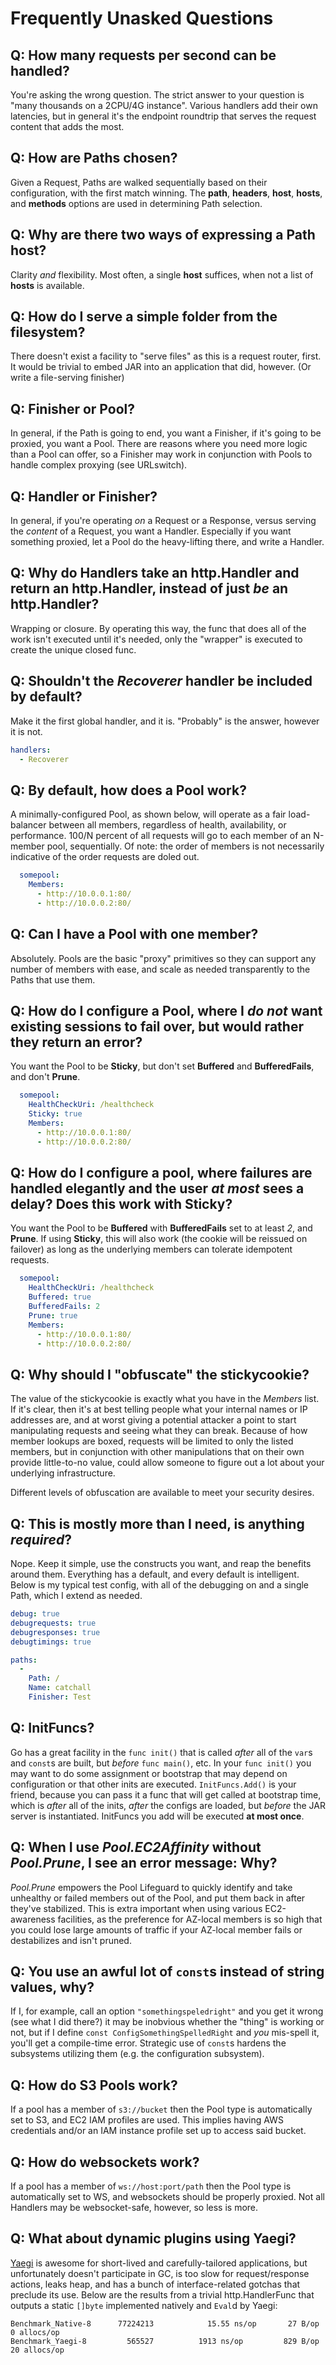 # Frequently Unasked Questions

## Q: How many requests per second can be handled?

You're asking the wrong question. The strict answer to your question is "many thousands on a 2CPU/4G instance". Various handlers add their own latencies, but in general it's the endpoint roundtrip that serves the request content that adds the most.

## Q: How are Paths chosen?

Given a Request, Paths are walked sequentially based on their configuration, with the first match winning. The **path**, **headers**, **host**, **hosts**, and **methods** options are used in determining Path selection.

## Q: Why are there two ways of expressing a Path host?

Clarity *and* flexibility. Most often, a single **host** suffices, when not a list of **hosts** is available.

## Q: How do I serve a simple folder from the filesystem?

There doesn't exist a facility to "serve files" as this is a request router, first. It would be trivial to embed JAR into an application that did, however. (Or write a file-serving finisher)

## Q: Finisher or Pool?

In general, if the Path is going to end, you want a Finisher, if it's going to be proxied, you want a Pool. There are reasons where you need more logic than a Pool can offer, so a Finisher may work in conjunction with Pools to handle complex proxying (see URLswitch).

## Q: Handler or Finisher?

In general, if you're operating *on* a Request or a Response, versus serving the *content* of a Request, you want a Handler. Especially if you want something proxied, let a Pool do the heavy-lifting there, and write a Handler.

## Q: Why do Handlers take an http.Handler and return an http.Handler, instead of just *be* an http.Handler?

Wrapping or closure. By operating this way, the func that does all of the work isn't executed until it's needed, only the "wrapper" is executed to create the unique closed func.

## Q: Shouldn't the *Recoverer* handler be included by default?

Make it the first global handler, and it is. "Probably" is the answer, however it is not.

```yaml
handlers:
  - Recoverer
```

## Q: By default, how does a Pool work?

A minimally-configured Pool, as shown below, will operate as a fair load-balancer between all members, regardless of health, availability, or performance. 100/N percent of all requests will go to each member of an N-member pool, sequentially. Of note: the order of members is not necessarily indicative of the order requests are doled out.

```yaml
  somepool:
    Members:
      - http://10.0.0.1:80/
      - http://10.0.0.2:80/
```

## Q: Can I have a Pool with one member?

Absolutely. Pools are the basic "proxy" primitives so they can support any number of members with ease, and scale as needed transparently to the Paths that use them.

## Q: How do I configure a Pool, where I *do not* want existing sessions to fail over, but would rather they return an error?

You want the Pool to be **Sticky**, but don't set **Buffered** and **BufferedFails**, and don't **Prune**.

```yaml
  somepool:
    HealthCheckUri: /healthcheck
    Sticky: true
    Members:
      - http://10.0.0.1:80/
      - http://10.0.0.2:80/
```

## Q: How do I configure a pool, where failures are handled elegantly and the user *at most* sees a delay? Does this work with Sticky?

You want the Pool to be **Buffered** with **BufferedFails** set to at least *2*, and **Prune**. If using **Sticky**, this will also work (the cookie will be reissued on failover) as long as the underlying members can tolerate idempotent requests.

```yaml
  somepool:
    HealthCheckUri: /healthcheck
    Buffered: true
    BufferedFails: 2
    Prune: true
    Members:
      - http://10.0.0.1:80/
      - http://10.0.0.2:80/
```

## Q: Why should I "obfuscate" the stickycookie?

The value of the stickycookie is exactly what you have in the *Members* list. If it's clear, then it's at best telling people what your internal names or IP
addresses are, and at worst giving a potential attacker a point to start manipulating requests and seeing what they can break. Because of how member lookups are
boxed, requests will be limited to only the listed members, but in conjunction with other manipulations that on their own provide little-to-no value, could allow
someone to figure out a lot about your underlying infrastructure.

Different levels of obfuscation are available to meet your security desires.

## Q: This is mostly more than I need, is anything *required*?

Nope. Keep it simple, use the constructs you want, and reap the benefits around them. Everything has a default, and every default is intelligent. Below is my typical test config, with all of the debugging on and a single Path, which I extend as needed.

```yaml
debug: true
debugrequests: true
debugresponses: true
debugtimings: true

paths:
  -
    Path: /
    Name: catchall
    Finisher: Test
```

## Q: InitFuncs?

Go has a great facility in the ``func init()`` that is called *after* all of the ``var``s and ``const``s are built, but *before* ``func main()``, etc. In your ``func init()`` you may want to do some assignment or bootstrap that may depend on configuration or that other inits are executed. ``InitFuncs.Add()`` is your friend, because you can pass it a func that will get called at bootstrap time, which is *after* all of the inits, *after* the configs are loaded, but *before* the JAR server is instantiated. InitFuncs you add will be executed **at most once**.

## Q: When I use *Pool.EC2Affinity* without *Pool.Prune*, I see an error message: Why?

*Pool.Prune* empowers the Pool Lifeguard to quickly identify and take unhealthy or failed members out of the Pool, and put them back in after they've stabilized. This is extra important when using various EC2-awareness facilities, as the preference for AZ-local members is so high that you could lose large amounts of traffic if your AZ-local member fails or destabilizes and isn't pruned.

## Q: You use an awful lot of ``const``s instead of string values, why?

If I, for example, call an option ``"somethingspeledright"`` and you get it wrong (see what I did there?) it may be inobvious whether the "thing" is working or not, but if I define ``const ConfigSomethingSpelledRight`` and *you* mis-spell it, you'll get a compile-time error. Strategic use of ``const``s hardens the subsystems utilizing them (e.g. the configuration subsystem).

## Q: How do S3 Pools work?

If a pool has a member of ``s3://bucket`` then the Pool type is automatically set to S3, and EC2 IAM profiles are used. This implies having AWS credentials and/or an IAM instance profile set up to access said bucket.

## Q: How do websockets work?

If a pool has a member of ``ws://host:port/path`` then the Pool type is automatically set to WS, and websockets should be properly proxied. Not all Handlers may be websocket-safe, however, so less is more.

## Q: What about dynamic plugins using Yaegi?

[Yaegi](https://github.com/traefik/yaegi) is awesome for short-lived and carefully-tailored applications, but unfortunately doesn't participate in GC, is too slow for request/response actions, leaks heap, and has a bunch of interface-related gotchas that preclude its use. Below are the results from a trivial http.HandlerFunc that outputs a static `[]byte` implemented natively and `Eval`d by Yaegi:

```
Benchmark_Native-8   	77224213	        15.55 ns/op	      27 B/op	       0 allocs/op
Benchmark_Yaegi-8    	  565527	      1913 ns/op	     829 B/op	      20 allocs/op
```
